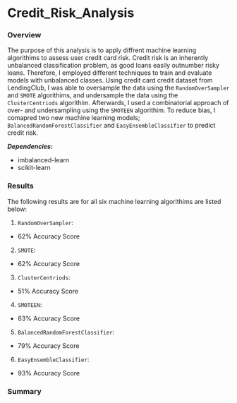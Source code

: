 # Credit_Risk_Analysis

### Overview 
The purpose of this analysis is to apply diffrent machine learning algorithims to assess user credit card risk. Credit risk is an inherently unbalanced classification problem, as good loans easily outnumber risky loans. Therefore, I employed different techniques to train and evaluate models with unbalanced classes. Using credit card credit dataset from LendingClub, I was able to oversample the data using the ```RandomOverSampler``` and ```SMOTE``` algorithims, and undersample the data using the ```ClusterCentriods``` algorithim. Afterwards, I used a combinatorial approach of over- and undersampling using the ```SMOTEEN``` algorithim. To reduce bias, I comapred two new machine learning models; ```BalancedRandomForestClassifier``` and ```EasyEnsembleClassifier``` to predict credit risk. 

***Dependencies:***
* imbalanced-learn
* scikit-learn

### Results

The following results are for all six machine learning algorithims are listed below:

1) ```RandomOverSampler```:
  * 62% Accuracy Score
  
  
2) ```SMOTE```:
  * 62% Accuracy Score

3) ```ClusterCentriods```:
  * 51% Accuracy Score

4) ```SMOTEEN```:
  * 63% Accuracy Score

5) ```BalancedRandomForestClassifier```:
  * 79% Accuracy Score

6) ```EasyEnsembleClassifier```:
  * 93% Accuracy Score





### Summary


